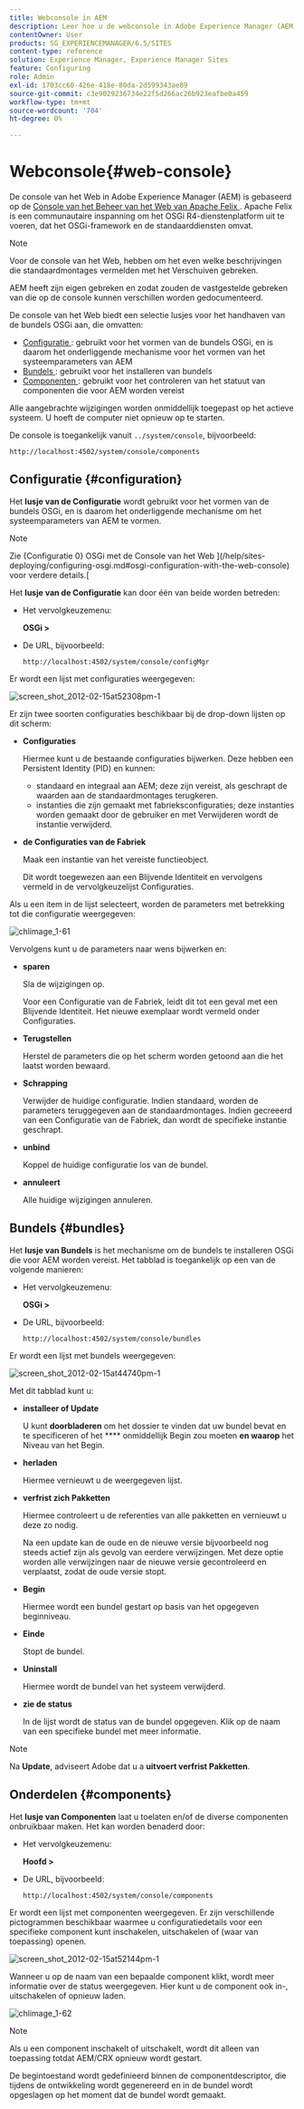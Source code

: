 ```yaml
---
title: Webconsole in AEM
description: Leer hoe u de webconsole in Adobe Experience Manager (AEM) gebruikt.
contentOwner: User
products: SG_EXPERIENCEMANAGER/6.5/SITES
content-type: reference
solution: Experience Manager, Experience Manager Sites
feature: Configuring
role: Admin
exl-id: 1703cc60-426e-418e-80da-2d599343ae89
source-git-commit: c3e9029236734e22f5d266ac26b923eafbe0a459
workflow-type: tm+mt
source-wordcount: '704'
ht-degree: 0%

---
```


# Webconsole{#web-console}

De console van het Web in Adobe Experience Manager (AEM) is gebaseerd op de [ Console van het Beheer van het Web van Apache Felix ](https://felix.apache.org/documentation/subprojects/apache-felix-web-console.html). Apache Felix is een communautaire inspanning om het OSGi R4-dienstenplatform uit te voeren, dat het OSGi-framework en de standaarddiensten omvat.

>[!NOTE]
>
>Voor de console van het Web, hebben om het even welke beschrijvingen die standaardmontages vermelden met het Verschuiven gebreken.
>
>AEM heeft zijn eigen gebreken en zodat zouden de vastgestelde gebreken van die op de console kunnen verschillen worden gedocumenteerd.

De console van het Web biedt een selectie lusjes voor het handhaven van de bundels OSGi aan, die omvatten:

* [ Configuratie ](#configuration): gebruikt voor het vormen van de bundels OSGi, en is daarom het onderliggende mechanisme voor het vormen van het systeemparameters van AEM
* [ Bundels ](#bundles): gebruikt voor het installeren van bundels
* [ Componenten ](#components): gebruikt voor het controleren van het statuut van componenten die voor AEM worden vereist

Alle aangebrachte wijzigingen worden onmiddellijk toegepast op het actieve systeem. U hoeft de computer niet opnieuw op te starten.

De console is toegankelijk vanuit `../system/console`, bijvoorbeeld:

`http://localhost:4502/system/console/components`

## Configuratie {#configuration}

Het **lusje van de Configuratie** wordt gebruikt voor het vormen van de bundels OSGi, en is daarom het onderliggende mechanisme om het systeemparameters van AEM te vormen.

>[!NOTE]
>
>Zie {Configuratie 0} OSGi met de Console van het Web ](/help/sites-deploying/configuring-osgi.md#osgi-configuration-with-the-web-console) voor verdere details.[

Het **lusje van de Configuratie** kan door één van beide worden betreden:

* Het vervolgkeuzemenu:

  **OSGi >**

* De URL, bijvoorbeeld:

  `http://localhost:4502/system/console/configMgr`

Er wordt een lijst met configuraties weergegeven:

![ screen_shot_2012-02-15at52308pm-1 ](assets/screen_shot_2012-02-15at52308pm-1.png)

Er zijn twee soorten configuraties beschikbaar bij de drop-down lijsten op dit scherm:

* **Configuraties**

  Hiermee kunt u de bestaande configuraties bijwerken. Deze hebben een Persistent Identity (PID) en kunnen:

   * standaard en integraal aan AEM; deze zijn vereist, als geschrapt de waarden aan de standaardmontages terugkeren.
   * instanties die zijn gemaakt met fabrieksconfiguraties; deze instanties worden gemaakt door de gebruiker en met Verwijderen wordt de instantie verwijderd.

* **de Configuraties van de Fabriek**

  Maak een instantie van het vereiste functieobject.

  Dit wordt toegewezen aan een Blijvende Identiteit en vervolgens vermeld in de vervolgkeuzelijst Configuraties.

Als u een item in de lijst selecteert, worden de parameters met betrekking tot die configuratie weergegeven:

![ chlimage_1-61 ](assets/chlimage_1-61.png)

Vervolgens kunt u de parameters naar wens bijwerken en:

* **sparen**

  Sla de wijzigingen op.

  Voor een Configuratie van de Fabriek, leidt dit tot een geval met een Blijvende Identiteit. Het nieuwe exemplaar wordt vermeld onder Configuraties.

* **Terugstellen**

  Herstel de parameters die op het scherm worden getoond aan die het laatst worden bewaard.

* **Schrapping**

  Verwijder de huidige configuratie. Indien standaard, worden de parameters teruggegeven aan de standaardmontages. Indien gecreeerd van een Configuratie van de Fabriek, dan wordt de specifieke instantie geschrapt.

* **unbind**

  Koppel de huidige configuratie los van de bundel.

* **annuleert**

  Alle huidige wijzigingen annuleren.

## Bundels {#bundles}

Het **lusje van Bundels** is het mechanisme om de bundels te installeren OSGi die voor AEM worden vereist. Het tabblad is toegankelijk op een van de volgende manieren:

* Het vervolgkeuzemenu:

  **OSGi >**

* De URL, bijvoorbeeld:

  `http://localhost:4502/system/console/bundles`

Er wordt een lijst met bundels weergegeven:

![ screen_shot_2012-02-15at44740pm-1 ](assets/screen_shot_2012-02-15at44740pm-1.png)

Met dit tabblad kunt u:

* **installeer of Update**

  U kunt **doorbladeren** om het dossier te vinden dat uw bundel bevat en te specificeren of het **** onmiddellijk Begin zou moeten **en waarop** het Niveau van het Begin.

* **herladen**

  Hiermee vernieuwt u de weergegeven lijst.

* **verfrist zich Pakketten**

  Hiermee controleert u de referenties van alle pakketten en vernieuwt u deze zo nodig.

  Na een update kan de oude en de nieuwe versie bijvoorbeeld nog steeds actief zijn als gevolg van eerdere verwijzingen. Met deze optie worden alle verwijzingen naar de nieuwe versie gecontroleerd en verplaatst, zodat de oude versie stopt.

* **Begin**

  Hiermee wordt een bundel gestart op basis van het opgegeven beginniveau.

* **Einde**

  Stopt de bundel.

* **Uninstall**

  Hiermee wordt de bundel van het systeem verwijderd.

* **zie de status**

  In de lijst wordt de status van de bundel opgegeven. Klik op de naam van een specifieke bundel met meer informatie.

>[!NOTE]
>
>Na **Update**, adviseert Adobe dat u a **uitvoert verfrist Pakketten**.

## Onderdelen {#components}

Het **lusje van Componenten** laat u toelaten en/of de diverse componenten onbruikbaar maken. Het kan worden benaderd door:

* Het vervolgkeuzemenu:

  **Hoofd >**

* De URL, bijvoorbeeld:

  `http://localhost:4502/system/console/components`

Er wordt een lijst met componenten weergegeven. Er zijn verschillende pictogrammen beschikbaar waarmee u configuratiedetails voor een specifieke component kunt inschakelen, uitschakelen of (waar van toepassing) openen.

![ screen_shot_2012-02-15at52144pm-1 ](assets/screen_shot_2012-02-15at52144pm-1.png)

Wanneer u op de naam van een bepaalde component klikt, wordt meer informatie over de status weergegeven. Hier kunt u de component ook in-, uitschakelen of opnieuw laden.

![ chlimage_1-62 ](assets/chlimage_1-62.png)

>[!NOTE]
>
>Als u een component inschakelt of uitschakelt, wordt dit alleen van toepassing totdat AEM/CRX opnieuw wordt gestart.
>
>De begintoestand wordt gedefinieerd binnen de componentdescriptor, die tijdens de ontwikkeling wordt gegenereerd en in de bundel wordt opgeslagen op het moment dat de bundel wordt gemaakt.
